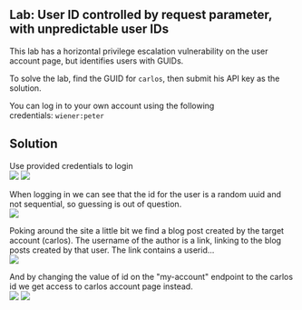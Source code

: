 ## Lab: User ID controlled by request parameter, with unpredictable user IDs
This lab has a horizontal privilege escalation vulnerability on the user account page, but identifies users with GUIDs.

To solve the lab, find the GUID for `carlos`, then submit his API key as the solution.

You can log in to your own account using the following credentials: `wiener:peter`

## Solution
Use provided credentials to login  
![](Lab_4_Login.png)
![](Lab_4_Account_API.png)

When logging in we can see that the id for the user is a random uuid and not sequential, so guessing is out of question.  
![](Lab_4_Account_ID.png)

Poking around the site a little bit we find a blog post created by the target account (carlos). The username of the author is a link, linking to the blog posts created by that user. The link contains a userid...  
![](Lab_4_Found_Id.png)


And by changing the value of id on the "my-account" endpoint to the carlos id we get access to carlos account page instead.  
![](Lab_4_Request_Target.png)
![](Lab_4_Found_API_Key.png)
